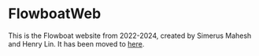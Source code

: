 # FlowboatWeb
This is the Flowboat website from 2022-2024, created by Simerus Mahesh and Henry Lin. It has been moved to [here](https://github.com/FlowBoat/website-old).
